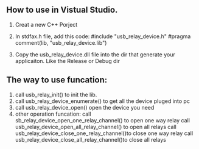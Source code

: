 ## How to use in Vistual Studio.
1. Creat a new C++ Porject
2. In stdfax.h file, add this code:
   #include "usb_relay_device.h"
   #pragma comment(lib, "usb_relay_device.lib")

3. Copy the usb_relay_device.dll file into the dir that generate your applicaiton. Like the Release or Debug dir

## The way to use funcation:
1. call usb_relay_init() to init the lib.
2. call usb_relay_device_enumerate() to get all the device pluged into pc
3. call usb_relay_device_open() open the device you need
4. other operation funcation:
call sb_relay_device_open_one_relay_channel() to open one way relay
call usb_relay_device_open_all_relay_channel() to open all relays
call usb_relay_device_close_one_relay_channel()to close one way relay
call usb_relay_device_close_all_relay_channel()to close all relays